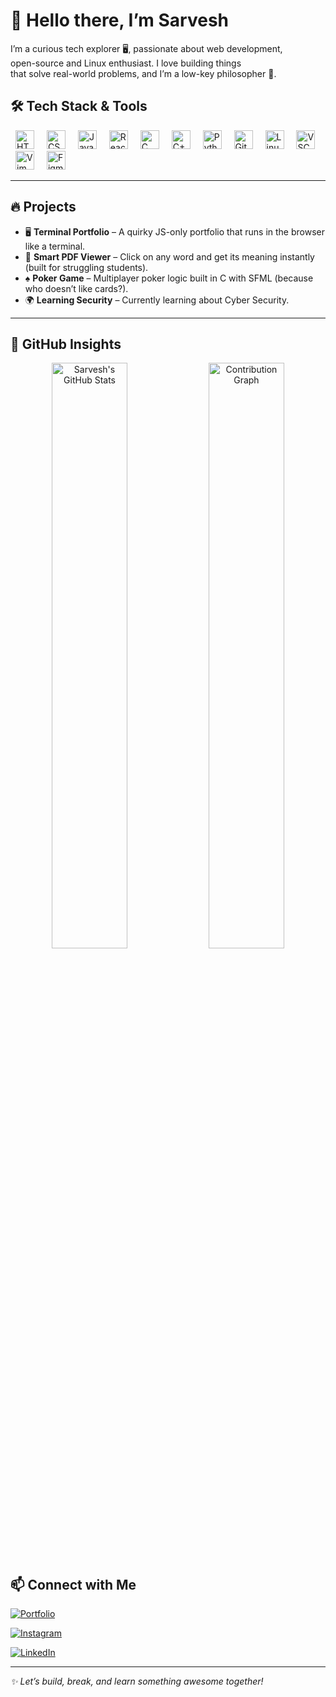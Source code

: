  <h1>
      👋 Hello there, I’m Sarvesh
      </h1>
      
 <p>
        I’m a curious tech explorer 🖥️, passionate about web development,<br/>
        open-source and Linux enthusiast. I love building things<br/>
        that solve real-world problems, and I’m a low-key philosopher 🧠.
  </p>




## 🛠 Tech Stack & Tools

<p align="left">
  <img alt="HTML5"      src="https://cdn.jsdelivr.net/gh/devicons/devicon/icons/html5/html5-original.svg"         width="30" hspace="8" />  
  <img alt="CSS3"       src="https://cdn.jsdelivr.net/gh/devicons/devicon/icons/css3/css3-original.svg"           width="30" hspace="8" />  
  <img alt="JavaScript" src="https://cdn.jsdelivr.net/gh/devicons/devicon/icons/javascript/javascript-original.svg"   width="30" hspace="8" />  
  <img alt="React"      src="https://cdn.jsdelivr.net/gh/devicons/devicon/icons/react/react-original.svg"         width="30" hspace="8" />  
  <img alt="C"          src="https://cdn.jsdelivr.net/gh/devicons/devicon/icons/c/c-original.svg"                 width="30" hspace="8" />  
  <img alt="C++"        src="https://cdn.jsdelivr.net/gh/devicons/devicon/icons/cplusplus/cplusplus-original.svg"   width="30" hspace="8" />  
  <img alt="Python"     src="https://cdn.jsdelivr.net/gh/devicons/devicon/icons/python/python-original.svg"         width="30" hspace="8" />  
  <img alt="Git"        src="https://cdn.jsdelivr.net/gh/devicons/devicon/icons/git/git-original.svg"               width="30" hspace="8" />  
  <img alt="Linux"      src="https://cdn.jsdelivr.net/gh/devicons/devicon/icons/linux/linux-original.svg"           width="30" hspace="8" />  
  <img alt="VSCode"     src="https://cdn.jsdelivr.net/gh/devicons/devicon/icons/vscode/vscode-original.svg"         width="30" hspace="8" />  
  <img alt="Vim"        src="https://cdn.jsdelivr.net/gh/devicons/devicon/icons/vim/vim-original.svg"               width="30" hspace="8" />  
  <img alt="Figma"      src="https://cdn.jsdelivr.net/gh/devicons/devicon/icons/figma/figma-original.svg"           width="30" hspace="8" />  
</p>



---

## 🔥 Projects

- 🖥️ **Terminal Portfolio** – A quirky JS-only portfolio that runs in the browser like a terminal.  
- 📘 **Smart PDF Viewer** – Click on any word and get its meaning instantly (built for struggling students).  
- ♠️ **Poker Game** – Multiplayer poker logic built in C with SFML (because who doesn’t like cards?).  
- 🌍 **Learning Security** – Currently learning about Cyber Security.

---

## 🚀 GitHub Insights

<p align="center">
  <!-- Overall GitHub Stats -->
  <img 
    src="https://github-readme-stats.vercel.app/api?username=root-sarvesh&show_icons=true&theme=radical&count_private=true" 
    alt="Sarvesh's GitHub Stats" 
    width="49%" 
  />
  <!-- Contribution Graph -->
  <img 
    src="https://github-readme-activity-graph.vercel.app/graph?username=root-sarvesh&theme=react-dark&area=true" 
    alt="Contribution Graph" 
    width="49%" 
  />
</p>


## 📫 Connect with Me

<p align="center">
  
  [![Portfolio](https://img.shields.io/badge/Portfolio-website-blue?style=for-the-badge&logo=google-chrome)](https://root-sarvesh.github.io/terminal-website/)  
  
  [![Instagram](https://img.shields.io/badge/Instagram-%40sarvesh__kp-E4405F?style=for-the-badge&logo=instagram&logoColor=white)](https://instagram.com/sarvesh__kp) 
  
  [![LinkedIn](https://img.shields.io/badge/LinkedIn-Sarvesh-blue?style=for-the-badge&logo=linkedin)](https://www.linkedin.com/in/sarvesh-k-p-98006b310/)
  
</p>

---

_✨ Let’s build, break, and learn something awesome together!_
